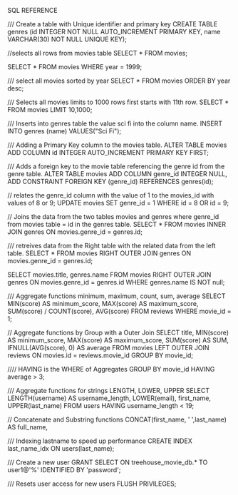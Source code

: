 SQL REFERENCE

/// Create a table with Unique identifier and primary key
CREATE TABLE genres (id INTEGER NOT NULL AUTO_INCREMENT PRIMARY KEY, name VARCHAR(30) NOT NULL UNIQUE KEY);

//selects all rows from movies table
SELECT * FROM movies;

SELECT * FROM movies WHERE year = 1999;

/// select all movies sorted by year
SELECT * FROM movies ORDER BY year desc;

/// Selects all movies limits to 1000 rows first starts with 11th row.
SELECT * FROM movies LIMIT 10,1000;

/// Inserts into genres table the value sci fi into the column name.
INSERT INTO genres (name) VALUES("Sci Fi");

/// Adding a Primary Key column to the movies table.
ALTER TABLE movies ADD COLUMN id INTEGER AUTO_INCREMENT PRIMARY KEY FIRST;

/// Adds a foreign key to the movie table referencing the genre id from the genre table.
ALTER TABLE movies ADD COLUMN genre_id INTEGER NULL, ADD CONSTRAINT FOREIGN KEY (genre_id) REFERENCES genres(id);

// relates the genre_id column with the value of 1 to the movies_id with values of 8 or 9;
UPDATE movies SET genre_id = 1 WHERE id = 8 OR id = 9;

// Joins the data from the two tables movies and genres where genre_id  from movies table = id in the genres table.
SELECT * FROM movies INNER JOIN genres ON movies.genre_id = genres.id;

/// retreives data from the Right table with the related data from the left table.
SELECT * FROM movies RIGHT OUTER JOIN genres ON movies.genre_id = genres.id;

SELECT movies.title, genres.name 
FROM movies RIGHT OUTER JOIN genres 
ON movies.genre_id = genres.id
WHERE genres.name IS NOT null;

/// Aggregate functions minimum, maximum, count, sum, average
SELECT MIN(score) AS minimum_score, MAX(score) AS maximum_score, SUM(score) / COUNT(score), AVG(score) FROM reviews WHERE movie_id = 1;

// Aggregate functions by Group with a Outer Join
SELECT title, MIN(score) AS minimum_score, 
MAX(score) AS maximum_score, 
SUM(score) AS SUM, 
IFNULL(AVG(score), 0) AS average 
FROM movies LEFT OUTER JOIN reviews 
ON movies.id = reviews.movie_id
GROUP BY movie_id;


//// HAVING is the WHERE of Aggregates
GROUP BY movie_id HAVING average > 3;

/// Aggregate functions for strings LENGTH, LOWER, UPPER
SELECT LENGTH(username) AS username_length, 
LOWER(email), first_name, 
UPPER(last_name) 
FROM users HAVING username_length < 19;

// Concatenate and Substring functions
CONCAT(first_name, ' ',last_name) AS full_name,

/// Indexing lastname to speed up performance
CREATE INDEX last_name_idx ON users(last_name); 


/// Create a new user
GRANT SELECT
ON treehouse_movie_db.*
  TO user1@'%'
IDENTIFIED BY 'password';

/// Resets user access for new users
FLUSH PRIVILEGES;
